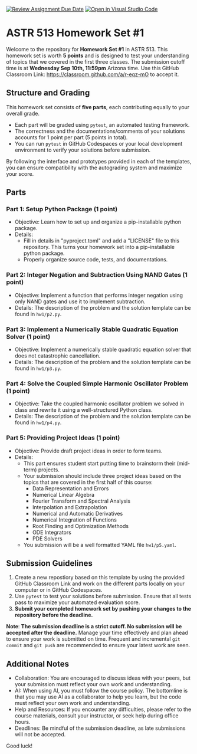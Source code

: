 [![Review Assignment Due Date](https://classroom.github.com/assets/deadline-readme-button-22041afd0340ce965d47ae6ef1cefeee28c7c493a6346c4f15d667ab976d596c.svg)](https://classroom.github.com/a/r-eqz-mO)
[![Open in Visual Studio Code](https://classroom.github.com/assets/open-in-vscode-2e0aaae1b6195c2367325f4f02e2d04e9abb55f0b24a779b69b11b9e10269abc.svg)](https://classroom.github.com/online_ide?assignment_repo_id=20283348&assignment_repo_type=AssignmentRepo)
# ASTR 513 Homework Set #1

Welcome to the repository for **Homework Set #1** in ASTR 513.
This homework set is worth **5 points** and is designed to test your
understanding of topics that we covered in the first three classes.
The submission cutoff time is at **Wednesday Sep 10th, 11:59pm**
Arizona time.
Use this GitHub Classroom Link:
https://classroom.github.com/a/r-eqz-mO
to accept it.


## Structure and Grading

This homework set consists of **five parts**, each contributing
equally to your overall grade.

* Each part will be graded using `pytest`, an automated testing
  framework.
* The correctness and the documentations/comments of your solutions
  accounts for 1 point per part (5 points in total).
* You can run `pytest` in GitHub Codespaces or your local development
  environment to verify your solutions before submission.

By following the interface and prototypes provided in each of the
templates, you can ensure compatibility with the autograding system
and maximize your score.


## Parts

### Part 1: Setup Python Package (1 point)

* Objective:
  Learn how to set up and organize a pip-installable python package.
* Details:
  * Fill in details in "pyproject.toml" and add a "LICENSE" file to
    this repository.
    This turns your homework set into a pip-installable python
    package.
  * Properly organize source code, tests, and documentations.

### Part 2: Integer Negation and Subtraction Using NAND Gates (1 point)

* Objective:
  Implement a function that performs integer negation using only NAND
  gates and use it to implement subtraction.
* Details:
  The description of the problem and the solution template can be
  found in `hw1/p2.py`.

### Part 3: Implement a Numerically Stable Quadratic Equation Solver (1 point)

* Objective:
  Implement a numerically stable quadratic equation solver that does
  not catastrophic cancellation.
* Details:
  The description of the problem and the solution template can be
  found in `hw1/p3.py`.

### Part 4: Solve the Coupled Simple Harmonic Oscillator Problem (1 point)

* Objective:
  Take the coupled harmonic oscillator problem we solved in class
  and rewrite it using a well-structured Python class.
* Details:
  The description of the problem and the solution template can be
  found in `hw1/p4.py`.

### Part 5: Providing Project Ideas (1 point)

* Objective:
  Provide draft project ideas in order to form teams.
* Details:
  * This part ensures student start putting time to brainstorm their
    (mid-term) projects.
  * Your submission should include three project ideas based on the
    topics that are covered in the first half of this course:
    * Data Representation and Errors
    * Numerical Linear Algebra
    * Fourier Transform and Spectral Analysis
    * Interpolation and Extrapolation
    * Numerical and Automatic Derivatives
    * Numerical Integration of Functions
    * Root Finding and Optimization Methods
    * ODE Integrators
    * PDE Solvers
  * You submission will be a well formatted YAML file `hw1/p5.yaml`.

## Submission Guidelines

1. Create a new repostiory based on this template by using the
   provided GitHub Classroom Link and work on the different parts
   locally on your computer or in GitHub Codespaces.
2. Use `pytest` to test your solutions before submission.
   Ensure that all tests pass to maximize your automated evaluation
   score.
3. **Submit your completed homework set by pushing your changes to the
   repository before the deadline.**

**Note**:
**The submission deadline is a strict cutoff.
No submission will be accepted after the deadline.**
Manage your time effectively and plan ahead to ensure your work is
submitted on time.
Frequent and incremental `git commit` and `git push` are recommended
to ensure your latest work are seen.


## Additional Notes

* Collaboration:
  You are encouraged to discuss ideas with your peers, but your
  submission must reflect your own work and understanding.
* AI:
  When using AI, you must follow the course policy.
  The bottomline is that you may use AI as a collaborator to help you
  learn, but the code must reflect your own work and understanding.
* Help and Resources:
  If you encounter any difficulties, please refer to the course
  materials, consult your instructor, or seek help during office
  hours.
* Deadlines:
  Be mindful of the submission deadline, as late submissions will not
  be accepted.

Good luck!
